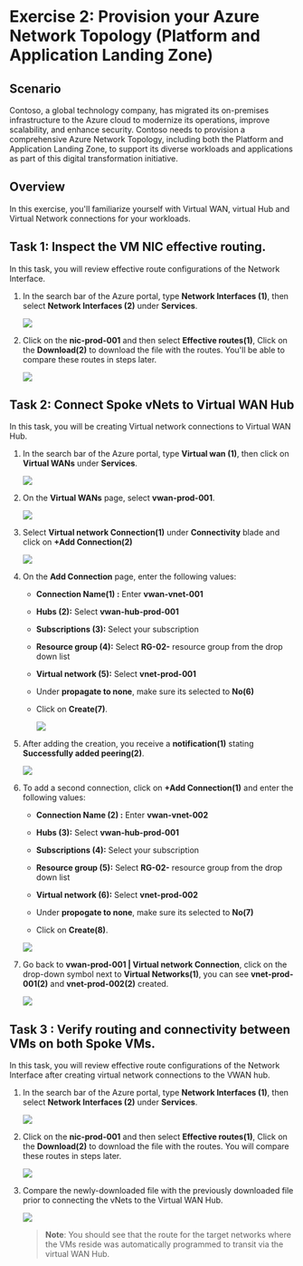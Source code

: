 # Exercise 2: Provision your Azure Network Topology (Platform and Application Landing Zone)

## Scenario 

Contoso, a global technology company, has migrated its on-premises infrastructure to the Azure cloud to modernize its operations, improve scalability, and enhance security. Contoso needs to provision a comprehensive Azure Network Topology, including both the Platform and Application Landing Zone, to support its diverse workloads and applications as part of this digital transformation initiative.

## Overview

In this exercise, you'll familiarize yourself with Virtual WAN, virtual Hub and Virtual Network connections for your workloads.

## Task 1: Inspect the VM NIC effective routing. 

In this task, you will review effective route configurations of the Network Interface.

1. In the search bar of the Azure portal, type **Network Interfaces (1)**, then select **Network Interfaces (2)** under **Services**.

     ![](./Media/05.png)
     
1. Click on the **nic-prod-001** and then select **Effective routes(1)**, Click on the **Download(2)** to download the file with the routes. You'll be able to compare these routes in steps later.

    ![](./Media/06.png)
 
## Task 2: Connect Spoke vNets to Virtual WAN Hub

In this task, you will be creating Virtual network connections to Virtual WAN Hub.

1. In the search bar of the Azure portal, type **Virtual wan (1)**, then click on **Virtual WANs** under **Services**.

      ![](./Media/07.png) 

11. On the **Virtual WANs** page, select **vwan-prod-001**.

      ![](./Media/08.png)

13. Select **Virtual network Connection(1)** under **Connectivity** blade and click on **+Add Connection(2)**

      ![](./Media/09.png)

14. On the **Add Connection** page, enter the following values:

    - **Connection Name(1) :** Enter **vwan-vnet-001**

    - **Hubs (2):** Select **vwan-hub-prod-001**

    - **Subscriptions (3):** Select your subscription
    
    - **Resource group (4):** Select **RG-02-<inject key="DeploymentID" enableCopy="false"/>** resource group from the drop down list

    - **Virtual network (5):** Select **vnet-prod-001**
    - Under **propagate to none**, make sure its selected to **No(6)**
    - Click on **Create(7)**.

        ![](./Media/10.png)

15. After adding the creation, you receive a **notification(1)** stating **Successfully added peering(2)**.

    ![](../media/30.png)

16. To add a second connection, click on **+Add Connection(1)** and enter the following values:

     - **Connection Name (2) :** Enter **vwan-vnet-002**

     - **Hubs (3):** Select **vwan-hub-prod-001**

     - **Subscriptions (4):** Select your subscription
    
     - **Resource group (5):** Select **RG-02-<inject key="DeploymentID" enableCopy="false"/>** resource group from the drop down list

     - **Virtual network (6):** Select **vnet-prod-002**
       
     - Under **propogate to none**, make sure its selected to **No(7)**
       
     - Click on **Create(8)**.
    
     ![](./Media/12.png)

17. Go back to **vwan-prod-001 | Virtual network Connection**, click on the drop-down symbol next to **Virtual Networks(1)**, you can see **vnet-prod-001(2)** and **vnet-prod-002(2)** created.

    ![](./Media/13.png)

## Task 3 : Verify routing and connectivity between VMs on both Spoke VMs.

In this task, you will review effective route configurations of the Network Interface after creating virtual network connections to the VWAN hub.

1. In the search bar of the Azure portal, type **Network Interfaces (1)**, then select **Network Interfaces (2)** under **Services**.

     ![](./Media/05.png)
     
1. Click on the **nic-prod-001** and then select **Effective routes(1)**, Click on the **Download(2)** to download the file with the routes. You will compare these routes in steps later.

     ![](./Media/14.png)

1. Compare the newly-downloaded file with the previously downloaded file prior to connecting the vNets to the Virtual WAN Hub. 

     ![](./Media/15.png)


   >**Note**: You should see that the route for the target networks where the VMs reside was automatically programmed to transit via the virtual WAN Hub. 

